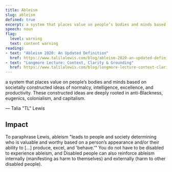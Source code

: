 ```yaml
---
title: Ableism
slug: ableism
defined: true
excerpt: a system that places value on people’s bodies and minds based on societally constructed ideas of normalcy, intelligence, excellence, and productivity. These constructed ideas are deeply rooted in anti-Blackness, eugenics, colonialism, and capitalism.
speech: noun
flag:
  level: warning
  text: content warning
reading:
- text: "Ableism 2020: An Updated Definition"
  href: https://www.talilalewis.com/blog/ableism-2020-an-updated-definition
- text: "Longmore Lecture: Context, Clarity & Grounding"
  href: https://www.talilalewis.com/blog/longmore-lecture-context-clarity-grounding
---
```


a system that places value on people’s bodies and minds based on societally constructed ideas of normalcy, intelligence, excellence, and productivity. These constructed ideas are deeply rooted in anti-Blackness, eugenics, colonialism, and capitalism.

— Talia "TL" Lewis

## Impact

To paraphrase Lewis, ableism "leads to people and society determining who is valuable and worthy based on a person’s appearance and/or their ability to [...] produce, excel, and 'behave.'" You do not have to be disabled to experience ableism, and Disabled people can also reinforce ableism internally (manifesting as harm to themselves) and externally (harm to other disabled people).
